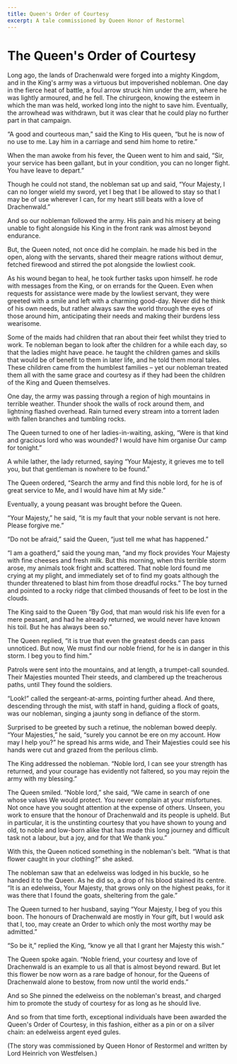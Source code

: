 ```yaml
---
title: Queen's Order of Courtesy
excerpt: A tale commissioned by Queen Honor of Restormel
---
```


# The Queen's Order of Courtesy

Long ago, the lands of Drachenwald were forged into a mighty Kingdom, and in the King's army was a virtuous but impoverished nobleman. One day in the fierce heat of battle, a foul arrow struck him under the arm, where he was lightly armoured, and he fell. The chirurgeon, knowing the esteem in which the man was held, worked long into the night to save him. Eventually, the arrowhead was withdrawn, but it was clear that he could play no further part in that campaign.  

“A good and courteous man,” said the King to His queen, “but he is now of no use to me. Lay him in a carriage and send him home to retire.”

When the man awoke from his fever, the Queen went to him and said, “Sir, your service has been gallant, but in your condition, you can no longer fight. You have leave to depart.”  

Though he could not stand, the nobleman sat up and said, “Your Majesty, I can no longer wield my sword, yet I beg that I be allowed to stay so that I may be of use wherever I can, for my heart still beats with a love of Drachenwald.”  

And so our nobleman followed the army. His pain and his misery at being unable to fight alongside his King in the front rank was almost beyond endurance.  

But, the Queen noted, not once did he complain. he made his bed in the open, along with the servants, shared their meagre rations without demur, fetched firewood and stirred the pot alongside the lowliest cook.  

As his wound began to heal, he took further tasks upon himself. he rode with messages from the King, or on errands for the Queen. Even when requests for assistance were made by the lowliest servant, they were greeted with a smile and left with a charming good-day. Never did he think of his own needs, but rather always saw the world through the eyes of those around him, anticipating their needs and making their burdens less wearisome.  

Some of the maids had children that ran about their feet whilst they tried to work. Te nobleman began to look after the children for a while each day, so that the ladies might have peace. he taught the children games and skills that would be of benefit to them in later life, and he told them moral tales. These children came from the humblest families – yet our nobleman treated them all with the same grace and courtesy as if they
had been the children of the King and Queen themselves.  

One day, the army was passing through a region of high mountains in terrible weather. Thunder shook the walls of rock around them, and lightning flashed overhead. Rain turned every stream into a torrent laden with fallen branches and tumbling rocks.  

The Queen turned to one of her ladies-in-waiting, asking, “Were is that kind and gracious lord who was wounded? I would have him organise Our camp for tonight.”  

A while lather, the lady returned, saying “Your Majesty, it grieves me to tell you, but that gentleman is nowhere to be found.”  

The Queen ordered, “Search the army and find this noble lord, for he is of great service to Me, and I would have him at My side.”  

Eventually, a young peasant was brought before the Queen.  

“Your Majesty,” he said, “it is my fault that your noble servant is not here. Please forgive me.”  

“Do not be afraid,” said the Queen, “just tell me what has happened.”  

“I am a goatherd,” said the young man, “and my flock provides Your Majesty with fine cheeses and fresh milk. But this morning, when this terrible storm arose, my animals took fright and scattered. That noble lord found me crying at my plight, and immediately set of to find my goats although the thunder threatened to blast him from those dreadful rocks.”
The boy turned and pointed to a rocky ridge that climbed thousands of feet to be lost in the clouds.  

The King said to the Queen “By God, that man would risk his life even for a mere peasant, and had he already returned, we would never have known his toil. But he has always been so.”  

The Queen replied, “it is true that even the greatest deeds can pass unnoticed. But now, We must find our noble friend, for he is in danger in this storm. I beg you to find him.”  

Patrols were sent into the mountains, and at length, a trumpet-call sounded. Their Majesties mounted Their steeds, and clambered up the treacherous paths, until They found the soldiers.  

“Look!” called the sergeant-at-arms, pointing further ahead. And there, descending through the mist, with staff in hand, guiding a flock of goats, was our nobleman, singing a jaunty song in defiance of the storm.  

Surprised to be greeted by such a retinue, the nobleman bowed deeply. “Your Majesties,” he said, “surely you cannot be ere on my account. How may I help you?” he spread his arms wide, and Their Majesties could see his hands were cut and grazed from the perilous climb.  

The King addressed the nobleman. “Noble lord, I can see your strength has returned, and your courage has evidently not faltered, so you may rejoin the army with my blessing.”  

The Queen smiled. “Noble lord,” she said, “We came in search of one whose values We would protect. You never complain at your misfortunes. Not once have you sought attention at the expense of others. Unseen, you work to ensure that the honour of Drachenwald and its people is upheld. But in particular, it is the unstinting courtesy that you have shown to
young and old, to noble and low-born alike that has made this long journey and difficult task not a labour, but a joy, and for that We thank you.”  

With this, the Queen noticed something in the nobleman's belt. “What is that flower caught in your clothing?” she asked.  

The nobleman saw that an edelweiss was lodged in his buckle, so he handed it to the Queen. As he did so, a drop of his blood stained its centre. “It is an edelweiss, Your Majesty, that grows only on the highest peaks, for it was there that I found the goats, sheltering from the gale.”  

The Queen turned to her husband, saying “Your Majesty, I beg of you this boon. The honours of Drachenwald are mostly in Your gift, but I would ask that I, too, may create an Order to which only the most worthy may be admitted.”  

“So be it,” replied the King, “know ye all that I grant her Majesty this
wish.”  

The Queen spoke again. “Noble friend, your courtesy and love of Drachenwald is an example to us all that is almost beyond reward. But let  this flower be now worn as a rare badge of honour, for the Queens of Drachenwald alone to bestow, from now until the world ends.”  

And so She pinned the edelweiss on the nobleman's breast, and charged him to promote the study of courtesy for as long as he should live.

And so from that time forth, exceptional individuals have been awarded the Queen's Order of Courtesy, in this fashion, either as a pin or on a silver chain: an edelweiss argent eyed gules.

(The story was commissioned by Queen Honor of Restormel and written by Lord Heinrich von Westfelsen.)
